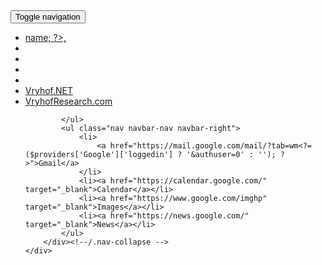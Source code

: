 <nav class="navbar navbar-custom navbar-fixed-top">
    <div class="container">
        <div class="navbar-header">
            <button type="button" class="navbar-toggle collapsed" data-toggle="collapse" data-target="#navbar" aria-expanded="false" aria-controls="navbar">
                <span class="sr-only">Toggle navigation</span>
                <span class="icon-bar"></span>
                <span class="icon-bar"></span>
                <span class="icon-bar"></span>
            </button>
            <a class="navbar-brand" href="#"><i class="fa fa-home"></i></a>
        </div>
        <div id="navbar" class="navbar-collapse collapse">
            <ul class="nav navbar-nav">
                <li><a href="#"><?= $weather->name; ?>, <?= $location['region']; ?></a></li>
                <li><a href="<?= $proto; ?>//facebook.com/" target="_blank"><i class="fa fa-facebook-official"></i></a></li>
                <li><a href="<?= $proto; ?>//www.linkedin.com/" target="_blank"><i class="fa fa-linkedin" aria-hidden="true"></i></a></li>
                <li><a href="<?= $proto; ?>//www.amazon.com/" target="_blank"><i class="fa fa-amazon"></i></a></li>
                <li><a href="<?= $proto; ?>//www.dropbox.com/" target="_blank"><i class="fa fa-dropbox"></i></a></li>
                <li><a href="<?= $proto; ?>//webmail.vryhofresearch.com/" target="_blank" title="vryhof.net"><i
                            class="fa fa-envelope" aria-hidden="true"></i> Vryhof.NET</a></li>
                <li><a href="<?= $proto; ?>//gmail.vryhofresearch.com/" target="_blank" title="vryhofresearch.com"><i
                            class="fa fa-envelope" aria-hidden="true"></i> VryhofResearch.com</a></li>

            </ul>
            <ul class="nav navbar-nav navbar-right">
                <li>
                    <a href="https://mail.google.com/mail/?tab=wm<?= ($providers['Google']['loggedin'] ? '&authuser=0' : ''); ?>">Gmail</a>
                </li>
                <li><a href="https://calendar.google.com/" target="_blank">Calendar</a></li>
                <li><a href="https://www.google.com/imghp" target="_blank">Images</a></li>
                <li><a href="https://news.google.com/" target="_blank">News</a></li>
            </ul>
        </div><!--/.nav-collapse -->
    </div>
</nav>
